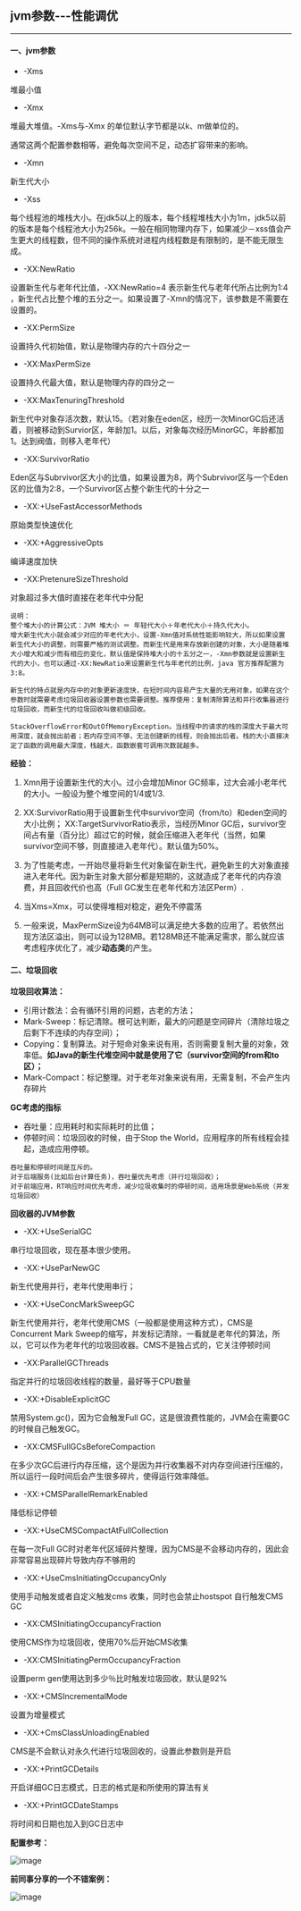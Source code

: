 ## jvm参数---性能调优

---

#### 一、jvm参数

*	-Xms 

堆最小值*	-Xmx
堆最大堆值。-Xms与-Xmx 的单位默认字节都是以k、m做单位的。
通常这两个配置参数相等，避免每次空间不足，动态扩容带来的影响。
*	-Xmn 
新生代大小*	-Xss 每个线程池的堆栈大小。在jdk5以上的版本，每个线程堆栈大小为1m，jdk5以前的版本是每个线程池大小为256k。一般在相同物理内存下，如果减少－xss值会产生更大的线程数，但不同的操作系统对进程内线程数是有限制的，是不能无限生成。*	-XX:NewRatio 
设置新生代与老年代比值，-XX:NewRatio=4 表示新生代与老年代所占比例为1:4 ，新生代占比整个堆的五分之一。如果设置了-Xmn的情况下，该参数是不需要在设置的。*	-XX:PermSize
设置持久代初始值，默认是物理内存的六十四分之一*	-XX:MaxPermSize 设置持久代最大值，默认是物理内存的四分之一*	-XX:MaxTenuringThreshold新生代中对象存活次数，默认15。（若对象在eden区，经历一次MinorGC后还活着，则被移动到Survior区，年龄加1。以后，对象每次经历MinorGC，年龄都加1。达到阀值，则移入老年代）*	-XX:SurvivorRatio Eden区与Subrvivor区大小的比值，如果设置为8，两个Subrvivor区与一个Eden区的比值为2:8，一个Survivor区占整个新生代的十分之一*	-XX:+UseFastAccessorMethods 原始类型快速优化*	-XX:+AggressiveOpts编译速度加快*	-XX:PretenureSizeThreshold对象超过多大值时直接在老年代中分配```
说明：整个堆大小的计算公式：JVM 堆大小 ＝ 年轻代大小＋年老代大小＋持久代大小。增大新生代大小就会减少对应的年老代大小，设置-Xmn值对系统性能影响较大，所以如果设置新生代大小的调整，则需要严格的测试调整。而新生代是用来存放新创建的对象，大小是随着堆大小增大和减少而有相应的变化，默认值是保持堆大小的十五分之一，-Xmn参数就是设置新生代的大小，也可以通过-XX:NewRatio来设置新生代与年老代的比例，java 官方推荐配置为3:8。
新生代的特点就是内存中的对象更新速度快，在短时间内容易产生大量的无用对象，如果在这个参数时就需要考虑垃圾回收器设置参数也需要调整。推荐使用：复制清除算法和并行收集器进行垃圾回收，而新生代的垃圾回收叫做初级回收。```
```StackOverflowError和OutOfMemoryException。当线程中的请求的栈的深度大于最大可用深度，就会抛出前者；若内存空间不够，无法创建新的线程，则会抛出后者。栈的大小直接决定了函数的调用最大深度，栈越大，函数嵌套可调用次数就越多。
```
**经验：**
1. Xmn用于设置新生代的大小。过小会增加Minor GC频率，过大会减小老年代的大小。一般设为整个堆空间的1/4或1/3.
2. XX:SurvivorRatio用于设置新生代中survivor空间（from/to）和eden空间的大小比例；XX:TargetSurvivorRatio表示，当经历Minor GC后，survivor空间占有量（百分比）超过它的时候，就会压缩进入老年代（当然，如果survivor空间不够，则直接进入老年代）。默认值为50%。3. 为了性能考虑，一开始尽量将新生代对象留在新生代，避免新生的大对象直接进入老年代。因为新生对象大部分都是短期的，这就造成了老年代的内存浪费，并且回收代价也高（Full GC发生在老年代和方法区Perm）.
4. 当Xms=Xmx，可以使得堆相对稳定，避免不停震荡
5. 一般来说，MaxPermSize设为64MB可以满足绝大多数的应用了。若依然出现方法区溢出，则可以设为128MB。若128MB还不能满足需求，那么就应该考虑程序优化了，减少**动态类**的产生。#### 二、垃圾回收
**垃圾回收算法：**
*	引用计数法：会有循环引用的问题，古老的方法；*	Mark-Sweep：标记清除。根可达判断，最大的问题是空间碎片（清除垃圾之后剩下不连续的内存空间）；
*	Copying：复制算法。对于短命对象来说有用，否则需要复制大量的对象，效率低。**如Java的新生代堆空间中就是使用了它（survivor空间的from和to区）；***	Mark-Compact：标记整理。对于老年对象来说有用，无需复制，不会产生内存碎片**GC考虑的指标**
*	吞吐量：应用耗时和实际耗时的比值；*	停顿时间：垃圾回收的时候，由于Stop the World，应用程序的所有线程会挂起，造成应用停顿。

```吞吐量和停顿时间是互斥的。
对于后端服务(比如后台计算任务)，吞吐量优先考虑（并行垃圾回收）；
对于前端应用，RT响应时间优先考虑，减少垃圾收集时的停顿时间，适用场景是Web系统（并发垃圾回收）```**回收器的JVM参数**
*	-XX:+UseSerialGC串行垃圾回收，现在基本很少使用。
*	-XX:+UseParNewGC

新生代使用并行，老年代使用串行；*	-XX:+UseConcMarkSweepGC
新生代使用并行，老年代使用CMS（一般都是使用这种方式），CMS是Concurrent Mark Sweep的缩写，并发标记清除，一看就是老年代的算法，所以，它可以作为老年代的垃圾回收器。CMS不是独占式的，它关注停顿时间
*	-XX:ParallelGCThreads
指定并行的垃圾回收线程的数量，最好等于CPU数量
*	-XX:+DisableExplicitGC
禁用System.gc()，因为它会触发Full GC，这是很浪费性能的，JVM会在需要GC的时候自己触发GC。*	-XX:CMSFullGCsBeforeCompaction 在多少次GC后进行内存压缩，这个是因为并行收集器不对内存空间进行压缩的，所以运行一段时间后会产生很多碎片，使得运行效率降低。*	-XX:+CMSParallelRemarkEnabled降低标记停顿*	-XX:+UseCMSCompactAtFullCollection 在每一次Full GC时对老年代区域碎片整理，因为CMS是不会移动内存的，因此会非常容易出现碎片导致内存不够用的*	-XX:+UseCmsInitiatingOccupancyOnly 使用手动触发或者自定义触发cms 收集，同时也会禁止hostspot 自行触发CMS GC*	-XX:CMSInitiatingOccupancyFraction 使用CMS作为垃圾回收，使用70%后开始CMS收集*	-XX:CMSInitiatingPermOccupancyFraction 设置perm gen使用达到多少％比时触发垃圾回收，默认是92%*	-XX:+CMSIncrementalMode 设置为增量模式*	-XX:+CmsClassUnloadingEnabled CMS是不会默认对永久代进行垃圾回收的，设置此参数则是开启*	-XX:+PrintGCDetails开启详细GC日志模式，日志的格式是和所使用的算法有关*	-XX:+PrintGCDateStamps将时间和日期也加入到GC日志中**配置参考：**
![image](img/13.png)

**前同事分享的一个不错案例：**
![image](img/15.png)